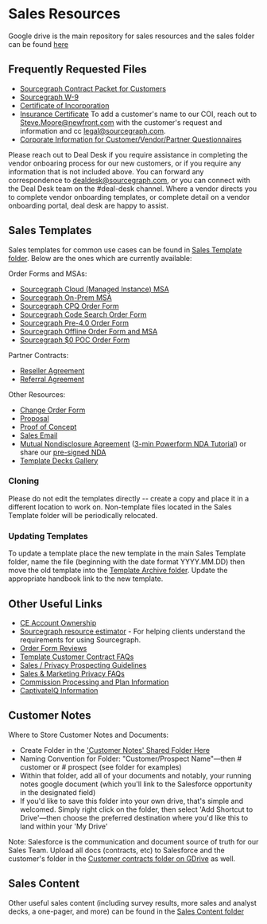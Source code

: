 # Sales Resources

Google drive is the main repository for sales resources and the sales folder can be found [here](https://drive.google.com/drive/folders/17SzRMbyC1w7moCUMwm8bDt-veWUf3OrP)

## Frequently Requested Files

- [Sourcegraph Contract Packet for Customers](https://drive.google.com/file/d/1w0utoZD0bXEgZXRRa1n8cNguZ1IAITWv/view?usp=sharing)
- [Sourcegraph W-9](https://drive.google.com/u/0/uc?id=1M_facxwZwfVU0iAP7rXemPcZNkwjL8Dn&export=download)
- [Certificate of Incorporation](https://drive.google.com/u/0/uc?id=1q7AJT0k8Q5NJO5xN4v7iytaE3Gh6fYBb&export=download)
- [Insurance Certificate](https://drive.google.com/file/d/1B5qXi8KFlFZZ9-chVlO1P7XOy_4AfV7Y/view?usp=sharing) To add a customer's name to our COI, reach out to Steve.Moore@newfront.com with the customer's request and information and cc legal@sourcegraph.com.
- [Corporate Information for Customer/Vendor/Partner Questionnaires](https://docs.google.com/document/d/1YbtEh5xpzWh5gbslHoQ1VS_02c4HIumS0PISfpAdU2M/)

Please reach out to Deal Desk if you require assistance in completing the vendor onboaring process for our new customers, or if you require any information that is not included above. You can forward any correspondence to dealdesk@sourcegraph.com, or you can connect with the Deal Desk team on the #deal-desk channel. Where a vendor directs you to complete vendor onboarding templates, or complete detail on a vendor onboarding portal, deal desk are happy to assist.

## Sales Templates

Sales templates for common use cases can be found in [Sales Template folder](https://drive.google.com/drive/folders/1eBfRzDDM-fonChy5kumN5m1aS-aZxlYM). Below are the ones which are currently available:

Order Forms and MSAs:

- [Sourcegraph Cloud (Managed Instance) MSA](https://docs.google.com/document/d/1pOktD4-MdZcJOU4hbKLfqpkN2UsH259N/edit)
- [Sourcegraph On-Prem MSA](https://docs.google.com/document/d/1wAg8CJMTpkB9gYtm0OrFxnlis7k3SL5A/edit)
- [Sourcegraph CPQ Order Form](https://docs.google.com/document/d/1lh2kNzlrKXky6CzHypyrohzkoi7YrxE0PcAo4jf915Y/edit)
- [Sourcegraph Code Search Order Form](https://docs.google.com/document/d/1KOje_f8rc1sx8oxxRR4nwqnzi9WBXqmxisFl85zuDok/edit)
- [Sourcegraph Pre-4.0 Order Form](https://docs.google.com/document/d/1Oo7vbWoGIaIq72zo7TFH9M4eugJXrvNv/edit)
- [Sourcegraph Offline Order Form and MSA](https://docs.google.com/document/d/18hGbvBDFsGiE7KOczX3OGD8flWTOWN3b/edit)
- [Sourcegraph $0 POC Order Form](https://docs.google.com/document/d/1EWZL-xYP3Q26GXtonwXVf1RfEeL-Fv8K/edit)

Partner Contracts:

- [Reseller Agreement](https://docs.google.com/document/d/1y8gF3ai8YdDH-iORi_vVeqET9-g11RZxaXurcNmb0-E/copy)
- [Referral Agreement](https://docs.google.com/document/d/1UnEJ2Lzw0slRkquHWjjpsO0KN7SVfZgy/copy)

Other Resources:

- [Change Order Form](https://docs.google.com/document/d/1HP_zvh95QahN5me3IDT2AEnkEXutmKUV/edit)
- [Proposal](https://docs.google.com/presentation/d/1Qv75e1oSSL9eRyf8RMOPDFpqoQdOAdmB3lvWcvsZz94/)
- [Proof of Concept](https://docs.google.com/file/d/1IYI4w4Pavjf1s14CNZZ0VPSaheWGtdaNSCD0VDFWlEE/)
- [Sales Email](https://docs.google.com/document/d/1a7NayrKc8JWKgzlpawVCUVCTHFYucrSGA5wuF706B-M/)
- [Mutual Nondisclosure Agreement](https://powerforms.docusign.net/a07dd347-371d-4a15-b29e-580ace414b5c?env=na2&acct=9afaa898-f274-476c-a511-6317f8d11239&accountId=9afaa898-f274-476c-a511-6317f8d11239) ([3-min Powerform NDA Tutorial](https://drive.google.com/file/d/1JmQ5Pfg4tp89eI0wPnB9xzBzjGj0ueRq/view?usp=sharing)) or share our [pre-signed NDA](https://drive.google.com/file/d/14DTt4gRah1N-Oko8WJKFzgamCQFZ5GZ-/view?usp=sharing)
- [Template Decks Gallery](https://docs.google.com/presentation/u/0/?ftv=1&tgif=d)

### Cloning

Please do not edit the templates directly -- create a copy and place it in a different location to work on. Non-template files located in the Sales Template folder will be periodically relocated.

### Updating Templates

To update a template place the new template in the main Sales Template folder, name the file (beginning with the date format YYYY.MM.DD) then move the old template into the [Template Archive folder](https://drive.google.com/drive/folders/1iWmAocnXlNNXayN4E1ZB-J64I2-dgXGT). Update the appropriate handbook link to the new template.

## Other Useful Links

- [CE Account Ownership](https://docs.google.com/spreadsheets/d/1EbAlUlMoZU-M2haRj0DoW3E7h7KG2D0vwLX3PlwL-h0/edit#gid=0)
- [Sourcegraph resource estimator](https://docs.sourcegraph.com/admin/install/resource_estimator) - For helping clients understand the requirements for using Sourcegraph.
- [Order Form Reviews](https://docs.google.com/document/d/1xOFBtx3Me592fEVAp6SPDCosGtp--0fdVsaHPFx3SCs/edit?usp=sharing)
- [Template Customer Contract FAQs](https://docs.google.com/document/d/1dSL38Iaw2qi7NEK2RlSS8xF9TxT_ydcm4_YA3X4PVMA/edit?usp=sharing)
- [Sales / Privacy Prospecting Guidelines](https://docs.google.com/document/d/1XMU2eKnDVweTwsMwo5oSSSmCVP9DIsSBeMiR4qufK1U/edit?usp=sharing)
- [Sales & Marketing Privacy FAQs](https://docs.google.com/document/d/1rN1iW1za_Jk7ZdWe7vogPzucHk2FCe43eW5zGvIn9mA/edit?usp=sharing)
- [Commission Processing and Plan Information](../../../departments/finance/process/commissions.md)
- [CaptivateIQ Information](../../../departments/finance/process/Captivate.md)

## Customer Notes

Where to Store Customer Notes and Documents:

- Create Folder in the ['Customer Notes' Shared Folder Here](https://drive.google.com/drive/folders/1gjXWQ1l0Fnt2pVS2ohx3w0cw-gaJ_Ez0)
- Naming Convention for Folder: "Customer/Prospect Name"—then # customer or # prospect (see folder for examples)
- Within that folder, add all of your documents and notably, your running notes google document (which you'll link to the Salesforce opportunity in the designated field)
- If you'd like to save this folder into your own drive, that's simple and welcomed. Simply right click on the folder, then select 'Add Shortcut to Drive'—then choose the preferred destination where you'd like this to land within your 'My Drive'

Note: Salesforce is the communication and document source of truth for our Sales Team. Upload all docs (contracts, etc) to Salesforce and the customer's folder in the [Customer contracts folder on GDrive](https://drive.google.com/drive/folders/1ePvVWcZYdd1_3ZlCP5A0lvMbBhBCVfSm) as well.

## Sales Content

Other useful sales content (including survey results, more sales and analyst decks, a one-pager, and more) can be found in the [Sales Content folder](https://drive.google.com/drive/folders/14guSNICPX5bHxUxXIeb1web6MN8z7FA4)
